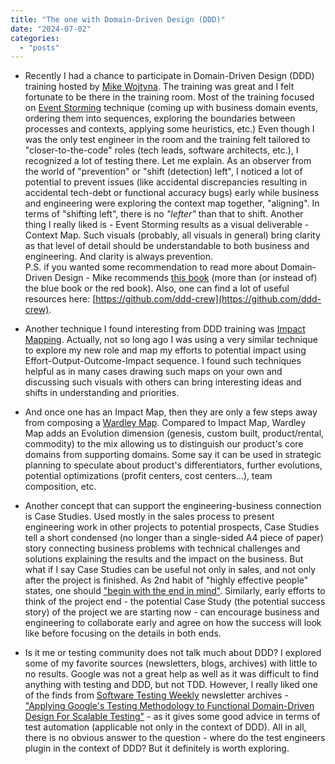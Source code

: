 ```yaml
---
title: "The one with Domain-Driven Design (DDD)"
date: "2024-07-02"
categories: 
  - "posts"
---
```


- Recently I had a chance to participate in Domain-Driven Design (DDD) training hosted by [Mike Wojtyna](https://mikewojtyna.com/). The training was great and I felt fortunate to be there in the training room. Most of the training focused on [Event Storming](https://medium.com/@mike_7149/discovering-bounded-contexts-daad808f080d) technique (coming up with business domain events, ordering them into sequences, exploring the boundaries between processes and contexts, applying some heuristics, etc.) Even though I was the only test engineer in the room and the training felt tailored to "closer-to-the-code" roles (tech leads, software architects, etc.), I recognized a lot of testing there. Let me explain. As an observer from the world of "prevention" or "shift (detection) left", I noticed a lot of potential to prevent issues (like accidental discrepancies resulting in accidental tech-debt or functional accuracy bugs) early while business and engineering were exploring the context map together, "aligning". In terms of "shifting left", there is no _"lefter"_ than that to shift. Another thing I really liked is - Event Storming results as a visual deliverable - Context Map. Such visuals (probably, all visuals in general) bring clarity as that level of detail should be understandable to both business and engineering. And clarity is always prevention.  
    P.S. if you wanted some recommendation to read more about Domain-Driven Design - Mike recommends [this book](https://www.amazon.com/Patterns-Principles-Practices-Domain-Driven-Design/dp/1118714709) (more than (or instead of) the blue book or the red book). Also, one can find a lot of useful resources here: [https://github.com/ddd-crew](https://github.com/ddd-crew).

- Another technique I found interesting from DDD training was [Impact Mapping](https://www.impactmapping.org/example.html). Actually, not so long ago I was using a very similar technique to explore my new role and map my efforts to potential impact using Effort-Output-Outcome-Impact sequence. I found such techniques helpful as in many cases drawing such maps on your own and discussing such visuals with others can bring interesting ideas and shifts in understanding and priorities.

- And once one has an Impact Map, then they are only a few steps away from composing a [Wardley Map](https://itrevolution.com/articles/how-to-wardley-map/). Compared to Impact Map, Wardley Map adds an Evolution dimension (genesis, custom built, product/rental, commodity) to the mix allowing us to distinguish our product's core domains from supporting domains. Some say it can be used in strategic planning to speculate about product's differentiators, further evolutions, potential optimizations (profit centers, cost centers...), team composition, etc.

- Another concept that can support the engineering-business connection is Case Studies. Used mostly in the sales process to present engineering work in other projects to potential prospects, Case Studies tell a short condensed (no longer than a single-sided A4 piece of paper) story connecting business problems with technical challenges and solutions explaining the results and the impact on the business. But what if I say Case Studies can be useful not only in sales, and not only after the project is finished. As 2nd habit of "highly effective people" states, one should ["begin with the end in mind"](https://www.franklincovey.com/the-7-habits/habit-2/). Similarly, early efforts to think of the project end - the potential Case Study (the potential success story) of the project we are starting now - can encourage business and engineering to collaborate early and agree on how the success will look like before focusing on the details in both ends.

- Is it me or testing community does not talk much about DDD? I explored some of my favorite sources (newsletters, blogs, archives) with little to no results. Google was not a great help as well as it was difficult to find anything with testing and DDD, but not TDD. However, I really liked one of the finds from [Software Testing Weekly](https://softwaretestingweekly.com/) newsletter archives - ["Applying Google's Testing Methodology to Functional Domain-Driven Design For Scalable Testing"](https://antman-does-software.com/applying-googles-testing-methodology-to-functional-domain-driven-design-for-scalable-testing) - as it gives some good advice in terms of test automation (applicable not only in the context of DDD). All in all, there is no obvious answer to the question - where do the test engineers plugin in the context of DDD? But it definitely is worth exploring.
